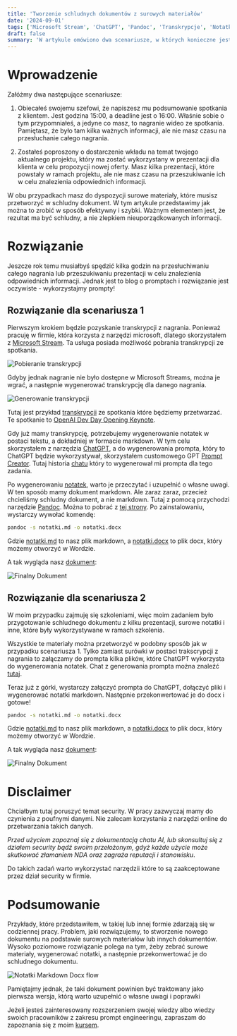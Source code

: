 ```yaml
---
title: 'Tworzenie schludnych dokumentów z surowych materiałów'
date: '2024-09-01'
tags: ['Microsoft Stream', 'ChatGPT', 'Pandoc', 'Transkrypcje', 'Notatki', 'Dokumenty', 'AI', 'Prompt Engineering']
draft: false
summary: 'W artykule omówiono dwa scenariusze, w których konieczne jest szybkie przetworzenie surowych materiałów w schludny dokument. Przedstawiam krok po kroku, jak wykorzystać narzędzia ChatGPT do tworzenia notatek w formacie markdown oraz Pandoc do konwersji tych notatek na schludne dokumenty Word'
---
```


# Wprowadzenie
Załóżmy dwa następujące scenariusze:

1. Obiecałeś swojemu szefowi, że napiszesz mu podsumowanie spotkania z klientem. Jest godzina 15:00, a deadline jest o 16:00. Właśnie sobie o tym przypomniałeś, a jedyne co masz, to nagranie wideo ze spotkania. Pamiętasz, że było tam kilka ważnych informacji, ale nie masz czasu na przesłuchanie całego nagrania.
   
2. Zostałeś poproszony o dostarczenie wkładu na temat twojego aktualnego projektu, który ma zostać wykorzystany w prezentacji dla klienta w celu propozycji nowej oferty. Masz kilka prezentacji, które powstały w ramach projektu, ale nie masz czasu na przeszukiwanie ich w celu znalezienia odpowiednich informacji.

W obu przypadkach masz do dyspozycji surowe materiały, które musisz przetworzyć w schludny dokument. W tym artykule przedstawimy jak można to zrobić w sposób efektywny i szybki. Ważnym elementem jest, że rezultat ma być schludny, a nie zlepkiem nieuporządkowanych informacji.

# Rozwiązanie

Jeszcze rok temu musiałbyś spędzić kilka godzin na przesłuchiwaniu całego nagrania lub przeszukiwaniu prezentacji w celu znalezienia odpowiednich informacji. Jednak jest to blog o promptach i rozwiązanie jest oczywiste - wykorzystajmy prompty!

## Rozwiązanie dla scenariusza 1

Pierwszym krokiem będzie pozyskanie transkrypcji z nagrania. Ponieważ pracuję w firmie, która korzysta z narzędzi microsoft, dlatego skorzystałem z [Microsoft Stream](https://www.microsoft.com/en-us/microsoft-365/microsoft-stream). Ta usługa posiada możliwość pobrania transkrypcji ze spotkania.

![Pobieranie transkrypcji](/blog/tworzenie-dokumentu-z-surowych-notatek/microsoft-streams-download-transcript.jpg?style=centerme)

Gdyby jednak nagranie nie było dostępne w Microsoft Streams, można je wgrać, a następnie wygenerować transkrypcję dla danego nagrania. 

![Generowanie transkrypcji](/blog/tworzenie-dokumentu-z-surowych-notatek/microsoft-streams-generate-transcript.jpg?style=centerme)

Tutaj jest przykład [transkrypcji](/blog/tworzenie-dokumentu-z-surowych-notatek/OpenAIDevDayOpeningKeynote.txt) ze spotkania które będziemy przetwarzać. Te spotkanie to [OpenAI Dev Day Opening Keynote](https://www.youtube.com/watch?v=U9mJuUkhUzk).

Gdy już mamy transkrypcję, potrzebujemy wygenerowanie notatek w postaci tekstu, a dokładniej w formacie markdown. W tym celu skorzystałem z narzędzia [ChatGPT](https://chatgpt.com/), a do wygenerowania prompta, który to ChatGPT będzie wykorzystywał, skorzystałem customowego GPT [Prompt Creator](https://chatgpt.com/g/g-TUlA5YcA6-prompt-creator). Tutaj historia [chatu](https://chatgpt.com/share/ffabae18-957b-4991-b5b5-011374a3e303) który to wygenerował mi prompta dla tego zadania. 

Po wygenerowaniu [notatek](https://chatgpt.com/share/46657db6-96e2-4096-8b6f-9f50b1d52f00), warto je przeczytać i uzupełnić o własne uwagi. W ten sposób mamy dokument markdown. Ale zaraz zaraz, przecież chcieliśmy schludny dokument, a nie markdown. Tutaj z pomocą przychodzi narzędzie [Pandoc](https://pandoc.org/). Można to pobrać z [tej strony](https://github.com/jgm/pandoc/releases/tag/3.3). Po zainstalowaniu, wystarczy wywołać komendę:

```bash
pandoc -s notatki.md -o notatki.docx
```

Gdzie [notatki.md](/blog/tworzenie-dokumentu-z-surowych-notatek/OpenAIDevDayOpeningKeynote.md) to nasz plik markdown, a [notatki.docx](/blog/tworzenie-dokumentu-z-surowych-notatek/OpenAIDevDayOpeningKeynote.docx) to plik docx, który możemy otworzyć w Wordzie.

A tak wygląda nasz [dokument](/blog/tworzenie-dokumentu-z-surowych-notatek/OpenAIDevDayOpeningKeynote.docx):

![Finalny Dokument](/blog/tworzenie-dokumentu-z-surowych-notatek/OpenAIDevDayOpeningKeynote.jpg)

## Rozwiązanie dla scenariusza 2

W moim przypadku zajmuję się szkoleniami, więc moim zadaniem było przygotowanie schludnego dokumentu z kilku prezentacji, surowe notatki i inne, które były wykorzystywane w ramach szkolenia. 

Wszystkie te materiały można przetworzyć w podobny sposób jak w przypadku scenariusza 1. Tylko zamiast surówki w postaci trakscrypcji z nagrania to załączamy do prompta kilka plików, które ChatGPT wykorzysta do wygenerowania notatek. Chat z generowania prompta można znaleźć [tutaj](https://chatgpt.com/share/0ab4ffc5-0a60-4ce1-aca5-e6355131ea03).

Teraz już z górki, wystarczy załączyć prompta do ChatGPT, dołączyć pliki i wygenerować notatki markdown. Następnie przekonwertować je do docx i gotowe!

```bash
pandoc -s notatki.md -o notatki.docx
```

Gdzie [notatki.md](/blog/tworzenie-dokumentu-z-surowych-notatek/trainingProposition.md) to nasz plik markdown, a [notatki.docx](/blog/tworzenie-dokumentu-z-surowych-notatek/trainingProposition.docx) to plik docx, który możemy otworzyć w Wordzie.

A tak wygląda nasz [dokument](/blog/tworzenie-dokumentu-z-surowych-notatek/trainingProposition.docx):

![Finalny Dokument](/blog/tworzenie-dokumentu-z-surowych-notatek/trainingProposition.jpg)


# Disclaimer

Chciałbym tutaj poruszyć temat security. W pracy zazwyczaj mamy do czynienia z poufnymi danymi. Nie zalecam korzystania z narzędzi online do przetwarzania takich danych.  

*Przed użyciem zapoznaj się z dokumentacją chatu AI, lub skonsultuj się z działem security bądź swoim przełożonym, gdyż każde użycie może skutkować złamaniem NDA oraz zagraża reputacji i stanowisku*.  

Do takich zadań warto wykorzystać narzędzii które to są zaakceptowane przez dział security w firmie.

# Podsumowanie

Przykłady, które przedstawiłem, w takiej lub innej formie zdarzają się w codziennej pracy. Problem, jaki rozwiązujemy, to stworzenie nowego dokumentu na podstawie surowych materiałów lub innych dokumentów. Wysoko poziomowe rozwiązanie polega na tym, żeby zebrać surowe materiały, wygenerować notatki, a następnie przekonwertować je do schludnego dokumentu. 

![Notatki Markdown Docx flow](/blog/tworzenie-dokumentu-z-surowych-notatek/notatki-markdown-docx-flow.jpg)

Pamiętajmy jednak, że taki dokument powinien być traktowany jako pierwsza wersja, którą warto uzupełnić o własne uwagi i poprawki

Jeżeli jesteś zainteresowany rozszerzeniem swojej wiedzy albo wiedzy swoich pracowników z zakresu prompt engineeringu, zapraszam do zapoznania się z moim [kursem](https://aidlazabieganych.pl/training).